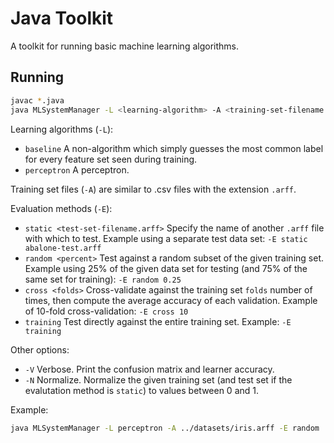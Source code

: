 # Java Toolkit

A toolkit for running basic machine learning algorithms.

## Running

```bash
javac *.java
java MLSystemManager -L <learning-algorithm> -A <training-set-filename.arff> -E <evaluation-method> [-V] [-N]
```

Learning algorithms (`-L`):

- `baseline` A non-algorithm which simply guesses the most common label for every feature set seen during training.
- `perceptron` A perceptron.

Training set files (`-A`) are similar to .csv files with the extension `.arff`.

Evaluation methods (`-E`):

- `static <test-set-filename.arff>` Specify the name of another `.arff` file with which to test. Example using a separate test data set: `-E static abalone-test.arff`
- `random <percent>` Test against a random subset of the given training set. Example using 25% of the given data set for testing (and 75% of the same set for training): `-E random 0.25`
- `cross <folds>` Cross-validate against the training set `folds` number of times, then compute the average accuracy of each validation. Example of 10-fold cross-validation: `-E cross 10`
- `training` Test directly against the entire training set. Example: `-E training`

Other options:

- `-V` Verbose. Print the confusion matrix and learner accuracy.
- `-N` Normalize. Normalize the given training set (and test set if the evalutation method is `static`) to values between 0 and 1.

Example:
```bash
java MLSystemManager -L perceptron -A ../datasets/iris.arff -E random .3 -N
```
